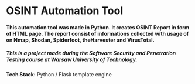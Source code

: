 # OSINT Automation Tool

#### This automation tool was made in Python. It creates OSINT Report in form of HTML page.  The report consist of informations collected with usage of on Nmap, Shodan, Spiderfoot, theHarvester and VirusTotal.

##### This is a project made during the Software Security and Penetration Testing course at Warsaw University of Technology.

**Tech Stack:**     Python / Flask template engine
